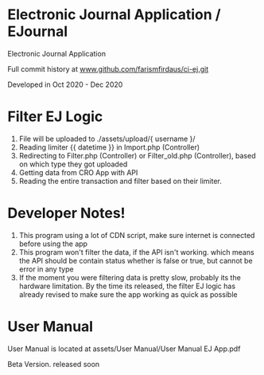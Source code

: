 # Electronic Journal Application / EJournal
Electronic Journal Application

Full commit history at
www.github.com/farismfirdaus/ci-ej.git

Developed in
Oct 2020 - Dec 2020

# Filter EJ Logic
1. File will be uploaded to ./assets/upload/{ username }/
2. Reading limiter {{ datetime }} in Import.php (Controller)
3. Redirecting to Filter.php (Controller) or Filter_old.php (Controller), based on which type they got uploaded
4. Getting data from CRO App with API
5. Reading the entire transaction and filter based on their limiter.

# Developer Notes!
1. This program using a lot of CDN script, make sure internet is connected before using the app
2. This program won't filter the data, if the API isn't working. which means the API should be contain status whether is false or true, but cannot be error in any type
3. If the moment you were filtering data is pretty slow, probably its the hardware limitation. By the time its released, the filter EJ logic has already revised to make sure the app working as quick as possible

# User Manual
User Manual is located at assets/User Manual/User Manual EJ App.pdf



Beta Version.
released soon
